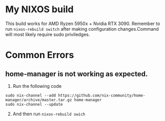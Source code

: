 # My NIXOS build

This build works for AMD Ryzen 5950x + Nvidia RTX 3090. Remember to run `nixos-rebuild switch` after making configuration changes.Command will most likely require sudo priviledges.

# Common Errors

## home-manager is not working as expected.

1. Run the following code
```
sudo nix-channel --add https://github.com/nix-community/home-manager/archive/master.tar.gz home-manager
sudo nix-channel --update
```
2. And then run `nixos-rebuild swich`
